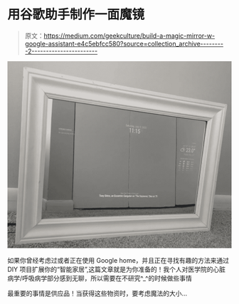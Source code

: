 # 用谷歌助手制作一面魔镜

> 原文：<https://medium.com/geekculture/build-a-magic-mirror-w-google-assistant-e4c5ebfcc580?source=collection_archive---------2----------------------->

![](img/df1554146f2118342a684abc500b2709.png)

如果你曾经考虑过或者正在使用 Google home，并且正在寻找有趣的方法来通过 DIY 项目扩展你的“智能家居”,这篇文章就是为你准备的！我个人对医学院的心脏病学/呼吸病学部分感到无聊，所以需要在不研究^_^的时候做些事情

最重要的事情是供应品！当获得这些物资时，要考虑魔法的大小…
